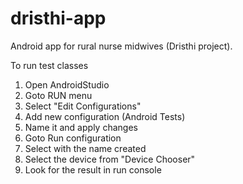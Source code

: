 # dristhi-app
Android app for rural nurse midwives (Dristhi project).

To run test classes

1. Open AndroidStudio
2. Goto RUN menu 
3. Select "Edit Configurations"
4. Add new configuration (Android Tests)
5. Name it and apply changes
6. Goto Run configuration
7. Select with the name created
8. Select the device from "Device Chooser"
9. Look for the result in run console
